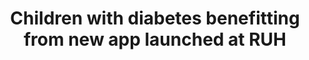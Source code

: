 ---
layout: post
title:  "Children with diabetes benefitting from new app launched at RUH"
date_start: 2021-11-19 00:00:00 +0200
categories: article
urlexternal: "https://www.mnrjournal.co.uk/news/health/children-with-diabetes-benefitting-from-new-app-launched-at-ruh-280469"
tech: [mnjournal.co.uk]
---